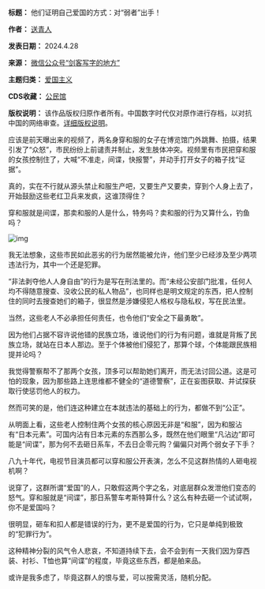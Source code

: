 

**标题：** 他们证明自己爱国的方式：对“弱者”出手！  

**作者：** [送青人](https://chinadigitaltimes.net/space/剑客写字的地方)  

**发表日期：** 2024.4.28  

**来源：** [微信公众号“剑客写字的地方”](https://web.archive.org/web/https://mp.weixin.qq.com/s/o5lO3Eb3XD2HsUP_y2uyjw)  

**主题归类：** [爱国主义](https://chinadigitaltimes.net/space/爱国主义)  

**CDS收藏：** [公民馆](https://chinadigitaltimes.net/space/%E5%85%AC%E6%B0%91%E9%A6%86)  

**版权说明：** 该作品版权归原作者所有。中国数字时代仅对原作进行存档，以对抗中国的网络审查。[详细版权说明](https://chinadigitaltimes.net/chinese/copyright)。


应该是前天曝出来的视频了，两名身穿和服的女子在博览馆门外跳舞、拍摄，结果引发了“众怒”，市民纷纷上前谴责并制止，发生肢体冲突。视频里有市民把穿和服的女孩控制住了，大喊“不准走，间谍，快报警”，并动手打开女子的箱子找“证据”。


真的，实在不行就从源头禁止和服生产吧，又要生产又要卖，穿到个人身上去了，开始鼓励这些老红卫兵来发疯，这谁顶得住？


穿和服就是间谍，那卖和服的人是什么，特务吗？卖和服的行为又算什么，钓鱼吗？


![img](https://chinadigitaltimes.net/chinese/files/2024/04/post-707389-662f876f75e87.png)


我无法想象，这些市民如此恶劣的行为居然能被允许，他们至少已经涉及至少两项违法行为，其中一个还是犯罪。


“非法剥夺他人人身自由”的行为是写在刑法里的。而“未经公安部门批准，任何人均不得随意搜查、没收公民的私人物品”，也同样也是明文规定的东西，把人控制住的同时去搜查她们的箱子，很显然是涉嫌侵犯人格权与隐私权，写在民法里。


当然，这些老人不必承担任何责任，也令他们“安全之下最勇敢”。


因为他们占据不容许说他错的民族立场，谁说他们的行为有问题，谁就是背叛了民族立场，就站在日本人那边。至于个体被他们侵犯了，那算个球，个体能跟民族相提并论吗？


我觉得警察帮不了那两个女孩，顶多可以帮助她们离开，而无法讨回公道。这是可怕的现象，因为那些路上连思维都不健全的“道德警察”，正在妄图获取、并试探获取行使惩罚他人的权力。


然而可笑的是，他们连这种建立在本就违法的基础上的行为，都做不到“公正”。


从明面上看，这些老人控制住两个女孩的核心原因无非是“和服”，因为和服沾有“日本元素”。可国内沾有日本元素的东西那么多，既然在他们眼里“凡沾边”即可能是“间谍”，那为何不去砸日系车，不去日企零元购？偏偏只对两个弱女子下手？


八九十年代，电视节目演员都可以穿和服公开表演，怎么不见这群热情的人砸电视机啊？


说穿了，这群所谓“爱国”的人，只敢假这两个字之名，对底层群众发泄他们变态的怒气。穿和服就是“间谍”，那日系警车考斯特算什么？这么有种去砸一个试试啊，你不是爱国吗？


很明显，砸车和扣人都是错误的行为，更不是爱国的行为，它只是单纯到极致的“犯罪行为”。


这种精神分裂的风气令人悲哀，不知道持续下去，会不会到有一天我们因为穿西装、衬衫、T恤也算“间谍”的程度，毕竟这些东西，都是舶来品。


或许是我多虑了，毕竟这群人的恨与爱，可以按需灵活，随机分配。

